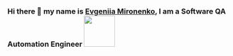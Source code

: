 ### Hi there 👋 my name is [Evgeniia Mironenko](https://www.linkedin.com/in/evgeniia-mironenko/), I am a Software QA Automation Engineer <img src="https://media4.giphy.com/media/VTtANKl0beDFQRLDTh/giphy.gif?cid=ecf05e47wh1niw2o1sc6nppj54bl4f1zitppxuiisxrufq7s&amp;ep=v1_gifs_related&amp;rid=giphy.gif&amp;ct=g" width="70">

<!--
**EvgeniiaNovikova/EvgeniiaNovikova** is a ✨ _special_ ✨ repository because its `README.md` (this file) appears on your GitHub profile.

Here are some ideas to get you started:

- 🔭 I’m currently working on ...
- 🌱 I’m currently learning ...
- 👯 I’m looking to collaborate on ...
- 🤔 I’m looking for help with ...
- 💬 Ask me about ...
- 📫 How to reach me: ...
- 😄 Pronouns: ...
- ⚡ Fun fact: ...
-->
